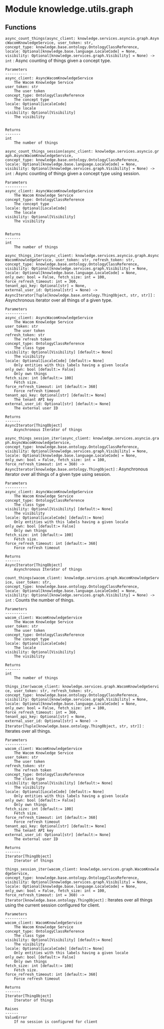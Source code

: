 Module knowledge.utils.graph
============================

Functions
---------

    
`async_count_things(async_client: knowledge.services.asyncio.graph.AsyncWacomKnowledgeService, user_token: str, concept_type: knowledge.base.ontology.OntologyClassReference, locale: Optional[knowledge.base.language.LocaleCode] = None, visibility: Optional[knowledge.services.graph.Visibility] = None) ‑> int`
:   Async counting of things given a concept type.
    
    Parameters
    ----------
    async_client: AsyncWacomKnowledgeService
        The Wacom Knowledge Service
    user_token: str
        The user token
    concept_type: OntologyClassReference
        The concept type
    locale: Optional[LocaleCode]
        The locale
    visibility: Optional[Visibility]
        The visibility
    
    
    Returns
    -------
    int
        The number of things

    
`async_count_things_session(async_client: knowledge.services.asyncio.graph.AsyncWacomKnowledgeService, concept_type: knowledge.base.ontology.OntologyClassReference, locale: Optional[knowledge.base.language.LocaleCode] = None, visibility: Optional[knowledge.services.graph.Visibility] = None) ‑> int`
:   Async counting of things given a concept type using session.
    
    Parameters
    ----------
    async_client: AsyncWacomKnowledgeService
        The Wacom Knowledge Service
    concept_type: OntologyClassReference
        The concept type
    locale: Optional[LocaleCode]
        The locale
    visibility: Optional[Visibility]
        The visibility
    
    
    Returns
    -------
    int
        The number of things

    
`async_things_iter(async_client: knowledge.services.asyncio.graph.AsyncWacomKnowledgeService, user_token: str, refresh_token: str, concept_type: knowledge.base.ontology.OntologyClassReference, visibility: Optional[knowledge.services.graph.Visibility] = None, locale: Optional[knowledge.base.language.LocaleCode] = None, only_own: bool = False, fetch_size: int = 100, force_refresh_timeout: int = 360, tenant_api_key: Optional[str] = None, external_user_id: Optional[str] = None) ‑> AsyncIterator[Tuple[knowledge.base.ontology.ThingObject, str, str]]`
:   Asynchronous iterator over all things of a given type.
    
    Parameters
    ----------
    async_client: AsyncWacomKnowledgeService
        The Wacom Knowledge Service
    user_token: str
        The user token
    refresh_token: str
        The refresh token
    concept_type: OntologyClassReference
        The class type
    visibility: Optional[Visibility] [default:= None]
        The visibility
    locale: Optional[LocaleCode] [default:= None]
        Only entities with this labels having a given locale
    only_own: bool [default:= False]
        Only own things
    fetch_size: int [default:= 100]
        Fetch size.
    force_refresh_timeout: int [default:= 360]
        Force refresh timeout
    tenant_api_key: Optional[str] [default:= None]
        The tenant API key
    external_user_id: Optional[str] [default:= None]
        The external user ID
    
    Returns
    -------
    AsyncIterator[ThingObject]
        Asynchronous Iterator of things

    
`async_things_session_iter(async_client: knowledge.services.asyncio.graph.AsyncWacomKnowledgeService, concept_type: knowledge.base.ontology.OntologyClassReference, visibility: Optional[knowledge.services.graph.Visibility] = None, locale: Optional[knowledge.base.language.LocaleCode] = None, only_own: bool = False, fetch_size: int = 100, force_refresh_timeout: int = 360) ‑> AsyncIterator[knowledge.base.ontology.ThingObject]`
:   Asynchronous iterator over all things of a given type using session.
    
    Parameters
    ----------
    async_client: AsyncWacomKnowledgeService
        The Wacom Knowledge Service
    concept_type: OntologyClassReference
        The class type
    visibility: Optional[Visibility] [default:= None]
        The visibility
    locale: Optional[LocaleCode] [default:= None]
        Only entities with this labels having a given locale
    only_own: bool [default:= False]
        Only own things
    fetch_size: int [default:= 100]
        Fetch size.
    force_refresh_timeout: int [default:= 360]
        Force refresh timeout
    
    Returns
    -------
    AsyncIterator[ThingObject]
        Asynchronous Iterator of things

    
`count_things(wacom_client: knowledge.services.graph.WacomKnowledgeService, user_token: str, concept_type: knowledge.base.ontology.OntologyClassReference, locale: Optional[knowledge.base.language.LocaleCode] = None, visibility: Optional[knowledge.services.graph.Visibility] = None) ‑> int`
:   Counts the number of things.
    
    Parameters
    ----------
    wacom_client: WacomKnowledgeService
        The Wacom Knowledge Service
    user_token: str
        The user token
    concept_type: OntologyClassReference
        The concept type
    locale: Optional[LocaleCode]
        The locale
    visibility: Optional[Visibility]
        The visibility
    
    Returns
    -------
    int
        The number of things

    
`things_iter(wacom_client: knowledge.services.graph.WacomKnowledgeService, user_token: str, refresh_token: str, concept_type: knowledge.base.ontology.OntologyClassReference, visibility: Optional[knowledge.services.graph.Visibility] = None, locale: Optional[knowledge.base.language.LocaleCode] = None, only_own: bool = False, fetch_size: int = 100, force_refresh_timeout: int = 360, tenant_api_key: Optional[str] = None, external_user_id: Optional[str] = None) ‑> Iterator[Tuple[knowledge.base.ontology.ThingObject, str, str]]`
:   Iterates over all things.
    
    Parameters
    ----------
    wacom_client: WacomKnowledgeService
        The Wacom Knowledge Service
    user_token: str
        The user token
    refresh_token: str
        The refresh token
    concept_type: OntologyClassReference
        The class type
    visibility: Optional[Visibility] [default:= None]
        The visibility
    locale: Optional[LocaleCode] [default:= None]
        Only entities with this labels having a given locale
    only_own: bool [default:= False]
        Only own things
    fetch_size: int [default:= 100]
        Fetch size.
    force_refresh_timeout: int [default:= 360]
        Force refresh timeout
    tenant_api_key: Optional[str] [default:= None]
        The tenant API key
    external_user_id: Optional[str] [default:= None]
        The external user ID
    
    Returns
    -------
    Iterator[ThingObject]
        Iterator of things

    
`things_session_iter(wacom_client: knowledge.services.graph.WacomKnowledgeService, concept_type: knowledge.base.ontology.OntologyClassReference, visibility: Optional[knowledge.services.graph.Visibility] = None, locale: Optional[knowledge.base.language.LocaleCode] = None, only_own: bool = False, fetch_size: int = 100, force_refresh_timeout: int = 360) ‑> Iterator[knowledge.base.ontology.ThingObject]`
:   Iterates over all things using the current session configured for client.
    
    Parameters
    ----------
    wacom_client: WacomKnowledgeService
        The Wacom Knowledge Service
    concept_type: OntologyClassReference
        The class type
    visibility: Optional[Visibility] [default:= None]
        The visibility
    locale: Optional[LocaleCode] [default:= None]
        Only entities with this labels having a given locale
    only_own: bool [default:= False]
        Only own things
    fetch_size: int [default:= 100]
        Fetch size.
    force_refresh_timeout: int [default:= 360]
        Force refresh timeout
    
    Returns
    -------
    Iterator[ThingObject]
        Iterator of things
    
    Raises
    ------
    ValueError
        If no session is configured for client